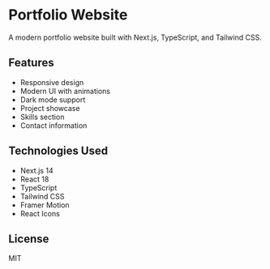 # Portfolio Website

A modern portfolio website built with Next.js, TypeScript, and Tailwind CSS.

## Features

- Responsive design
- Modern UI with animations
- Dark mode support
- Project showcase
- Skills section
- Contact information


## Technologies Used

- Next.js 14
- React 18
- TypeScript
- Tailwind CSS
- Framer Motion
- React Icons


## License

MIT 
